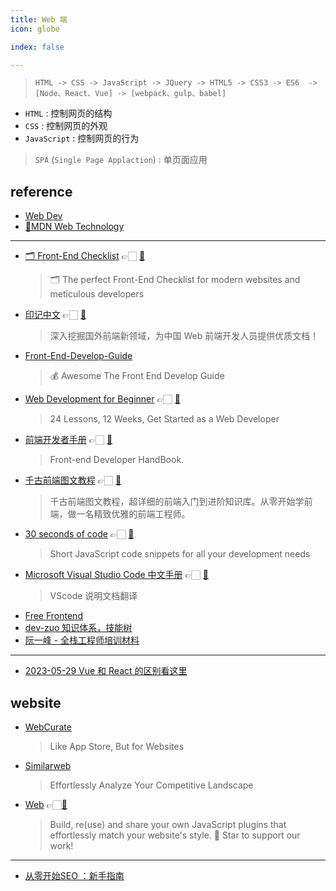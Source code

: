 ```yaml
---
title: Web 端
icon: globe

index: false

---
```


> `HTML -> CSS -> JavaScript -> JQuery -> HTML5 -> CSS3 -> ES6 
        -> [Node、React、Vue] -> [webpack、gulp、babel]`
  * `HTML` : 控制网页的结构
  * `CSS` : 控制网页的外观
  * `JavaScript` : 控制网页的行为

> `SPA` (`Single Page Applaction`) : 单页面应用

<!-- more -->

## reference

- [Web Dev](https://web.dev)
- [💯]()[MDN Web Technology](https://developer.mozilla.org/zh-CN/docs/Web)

------

- [🗂 Front-End Checklist](https://frontendchecklist.io/) 👉🏻 [🐙](https://github.com/thedaviddias/Front-End-Checklist)
    > 🗂 The perfect Front-End Checklist for modern websites and meticulous developers
- [印记中文](https://docschina.org) 👉🏻 [🐙](https://github.com/docschina)
    > 深入挖掘国外前端新领域，为中国 Web 前端开发人员提供优质文档！
- [Front-End-Develop-Guide](https://github.com/icepy/Front-End-Develop-Guide)
    > 💰 Awesome The Front End Develop Guide
- [Web Development for Beginner](https://microsoft.github.io/Web-Dev-For-Beginners/#/) 👉🏻 [🐙](https://github.com/microsoft/Web-Dev-For-Beginners)
    > 24 Lessons, 12 Weeks, Get Started as a Web Developer
- [前端开发者手册](https://dwqs.gitbooks.io/frontenddevhandbook) 👉🏻 [🐙](https://github.com/dwqs/front-end-handbook)
    > Front-end Developer HandBook.
- [千古前端图文教程](https://web.qianguyihao.com) 👉🏻 [🐙](https://github.com/qianguyihao/Web)
    > 千古前端图文教程，超详细的前端入门到进阶知识库。从零开始学前端，做一名精致优雅的前端工程师。
- [30 seconds of code](https://30secondsofcode.org) 👉🏻 [🐙](https://github.com/30-seconds/30-seconds-of-code)
    > Short JavaScript code snippets for all your development needs
- [Microsoft Visual Studio Code 中文手册](https://jeasonstudio.gitbooks.io/vscode-cn-doc) 👉🏻 [🐙](https://github.com/jeasonstudio/CN-VScode-Docs)
    > VScode 说明文档翻译
- [Free Frontend](https://freefrontend.com)
- [dev-zuo 知识体系，技能树](http://f.zuo11.com)
- [阮一峰 - 全栈工程师培训材料](https://github.com/ruanyf/jstraining)

------

- [2023-05-29 Vue 和 React 的区别看这里](https://juejin.cn/post/7238199999733088313)

## website

- [WebCurate](https://webcurate.co/)
    > Like App Store, But for Websites
- [Similarweb](https://www.similarweb.com)
    > Effortlessly Analyze Your Competitive Landscape
- [Web](https://www.webcrumbs.org) 👉🏻[🐙](https://github.com/webcrumbs-community/webcrumbs)
    > Build, re(use) and share your own JavaScript plugins that effortlessly match your website's style. 🌟 Star to support our work!

------

- [从零开始SEO ：新手指南](https://www.91wink.com/index.php/%e4%bb%8e%e9%9b%b6%e5%bc%80%e5%a7%8bseo-%ef%bc%9a%e6%96%b0%e6%89%8b%e6%8c%87%e5%8d%97/)